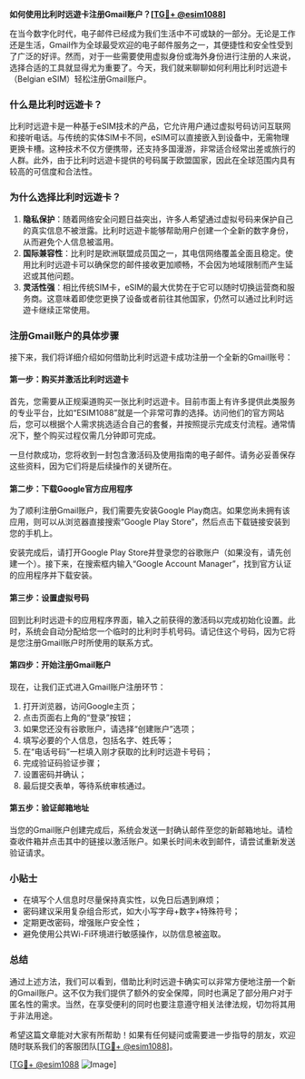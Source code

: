 **如何使用比利时远遊卡注册Gmail账户？[[TG💪+ @esim1088](https://t.me/s/esim1088)]**

在当今数字化时代，电子邮件已经成为我们生活中不可或缺的一部分。无论是工作还是生活，Gmail作为全球最受欢迎的电子邮件服务之一，其便捷性和安全性受到了广泛的好评。然而，对于一些需要使用虚拟身份或海外身份进行注册的人来说，选择合适的工具就显得尤为重要了。今天，我们就来聊聊如何利用比利时远遊卡（Belgian eSIM）轻松注册Gmail账户。

### 什么是比利时远遊卡？

比利时远遊卡是一种基于eSIM技术的产品，它允许用户通过虚拟号码访问互联网和接听电话。与传统的实体SIM卡不同，eSIM可以直接嵌入到设备中，无需物理更换卡槽。这种技术不仅方便携带，还支持多国漫游，非常适合经常出差或旅行的人群。此外，由于比利时远遊卡提供的号码属于欧盟国家，因此在全球范围内具有较高的可信度和合法性。

### 为什么选择比利时远遊卡？

1. **隐私保护**：随着网络安全问题日益突出，许多人希望通过虚拟号码来保护自己的真实信息不被泄露。比利时远遊卡能够帮助用户创建一个全新的数字身份，从而避免个人信息被滥用。
2. **国际兼容性**：比利时是欧洲联盟成员国之一，其电信网络覆盖全面且稳定。使用比利时远遊卡可以确保您的邮件接收更加顺畅，不会因为地域限制而产生延迟或其他问题。
3. **灵活性强**：相比传统SIM卡，eSIM的最大优势在于它可以随时切换运营商和服务商。这意味着即使您更换了设备或者前往其他国家，仍然可以通过比利时远遊卡继续正常使用。

### 注册Gmail账户的具体步骤

接下来，我们将详细介绍如何借助比利时远遊卡成功注册一个全新的Gmail账号：

#### 第一步：购买并激活比利时远遊卡

首先，您需要从正规渠道购买一张比利时远遊卡。目前市面上有许多提供此类服务的专业平台，比如“ESIM1088”就是一个非常可靠的选择。访问他们的官方网站后，您可以根据个人需求挑选适合自己的套餐，并按照提示完成支付流程。通常情况下，整个购买过程仅需几分钟即可完成。

一旦付款成功，您将收到一封包含激活码及使用指南的电子邮件。请务必妥善保存这些资料，因为它们将是后续操作的关键所在。

#### 第二步：下载Google官方应用程序

为了顺利注册Gmail账户，我们需要先安装Google Play商店。如果您尚未拥有该应用，则可以从浏览器直接搜索“Google Play Store”，然后点击下载链接安装到您的手机上。

安装完成后，请打开Google Play Store并登录您的谷歌账户（如果没有，请先创建一个）。接下来，在搜索框内输入“Google Account Manager”，找到官方认证的应用程序并下载安装。

#### 第三步：设置虚拟号码

回到比利时远遊卡的应用程序界面，输入之前获得的激活码以完成初始化设置。此时，系统会自动分配给您一个临时的比利时手机号码。请记住这个号码，因为它将是您注册Gmail账户时所使用的联系方式。

#### 第四步：开始注册Gmail账户

现在，让我们正式进入Gmail账户注册环节：

1. 打开浏览器，访问Google主页；
2. 点击页面右上角的“登录”按钮；
3. 如果您还没有谷歌账户，请选择“创建账户”选项；
4. 填写必要的个人信息，包括名字、姓氏等；
5. 在“电话号码”一栏填入刚才获取的比利时远遊卡号码；
6. 完成验证码验证步骤；
7. 设置密码并确认；
8. 最后提交表单，等待系统审核通过。

#### 第五步：验证邮箱地址

当您的Gmail账户创建完成后，系统会发送一封确认邮件至您的新邮箱地址。请检查收件箱并点击其中的链接以激活账户。如果长时间未收到邮件，请尝试重新发送验证请求。

### 小贴士

- 在填写个人信息时尽量保持真实性，以免日后遇到麻烦；
- 密码建议采用复杂组合形式，如大小写字母+数字+特殊符号；
- 定期更改密码，增强账户安全性；
- 避免使用公共Wi-Fi环境进行敏感操作，以防信息被盗取。

### 总结

通过上述方法，我们可以看到，借助比利时远遊卡确实可以非常方便地注册一个新的Gmail账户。这不仅为我们提供了额外的安全保障，同时也满足了部分用户对于匿名性的需求。当然，在享受便利的同时也要注意遵守相关法律法规，切勿将其用于非法用途。

希望这篇文章能对大家有所帮助！如果有任何疑问或需要进一步指导的朋友，欢迎随时联系我们的客服团队[[TG💪+ @esim1088](https://t.me/s/esim1088)]。

[[TG💪+ @esim1088](https://t.me/s/esim1088) ![Image](https://i.postimg.cc/4NQfJmqS/Snipaste-2025-05-13-00-14-12.png)]